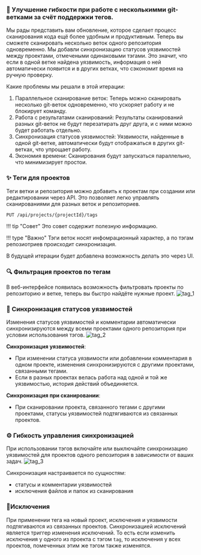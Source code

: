### 🚀 Улучшение гибкости при работе с несколькимми git-ветками за счёт поддержки тегов.

Мы рады представить вам обновление, которое сделает процесс сканирования кода ещё более удобным и продуктивным. Теперь вы сможете сканировать несколько веток одного репозитория одновременно.
Мы добавли синхронизацию статусов уязвимостей между проектами, отмечеными одинаковыми тэгами. Это значит, что если в одной ветке найдена уязвимость, информация о ней автоматически появится и в других ветках, что сэкономит время на ручную проверку.

Какие проблемы мы решали в этой итерации:
1. Параллельное сканирование веток: Теперь можно сканировать несколько git-веток одновременно, что ускоряет работу и не блокирует команду.
2. Работа с результатами сканирований: Результаты сканирований разных git-веток не будут перезатирать друг друга, и с ними можно будет работать отдельно.
3. Синхронизация статусов уязвимостей: Уязвимости, найденные в одной git-ветке, автоматически будут отображаться в других git-ветках, что упрощает работу.
4. Экономия времени: Сканирования будут запускаться параллельно, что минимизирует простои.



### ✨ Теги для проектов

Теги ветки и репозитория можно добавить к проектам при создании или редактировании через API. Это позволяет легко управлять сканированиями для разных веток и репозиториев.

`PUT /api/projects/{projectId}/tags`


!!! tip "Совет"
    Это совет содержит полезную информацию.


!!! type "Важно"
    Тэги веток носят инфомрационный характер, а по тэгам репозиотриев происходит синхронизация.

В будущей итерации будет добавлена возможность делать это через UI.

### 🔍 Фильтрация проектов по тегам

В веб-интерфейсе появилась возможность фильтровать проекты по репозиторию и ветке, теперь вы быстро найдёте нужные проект.
![tag_1](https://github.com/user-attachments/assets/84e3a885-5259-4b2b-8bf9-b17112ff7964)

### 🔄 Синхронизация статусов уязвимостей

Изменения статусов уязвимостей и комментарии автоматически синхронизируются между всеми проектами одного репозитория при условии использования тэгов. 
![tag_2](https://github.com/user-attachments/assets/db0309db-5037-493b-b9f2-2edca137aeac)


**Синхронизация уязвимостей**:

- При изменении статуса уязвимости или добавлении комментария в одном проекте, изменения синхронизируются с другими проектами, связанными тегами.
- Если в разных проектах велась работа над одной и той же уязвимостью, история действий объединяется.

**Синхронизация при сканировании**:

- При сканировании проекта, связанного тегами с другими проектами, статусы уязвимостей подтягиваются из связанных проектов.

### ⚙️ Гибкость управления синхронизацией

При использовании тэгов включайте или выключайте синхронизацию уязвимостей для проектов одного репозитория в зависимости от ваших задач.
![tag_3](https://github.com/user-attachments/assets/f63d0aba-de59-4e0b-8d02-0e7a186797ef)

Синхронизация настраивается по сущностям: 

- статусы и комментарии уязвимостей 
- исключения файлов и папок из сканирования

### 🚨Исключения

При применении тега на новый проект, исключения и уязвимости подтягиваются из связанных проектов.
Синхронизацией исключений является триггер изменения исключений. То есть если изменить исключения у одного из проекта с тэгом `tag`, то исключения у всех проектов, помеченных этим же тэгом также изменятся. 


